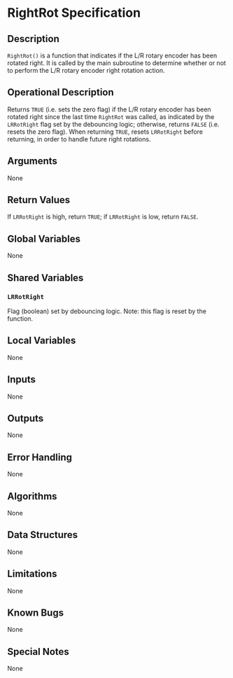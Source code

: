 # RightRot Specification

## Description

`RightRot()` is a function that indicates if the L/R rotary encoder
has been rotated right.
It is called by the main subroutine to determine whether or not to perform
the L/R rotary encoder right rotation action.

## Operational Description

Returns `TRUE` (i.e. sets the zero flag) if the L/R rotary encoder has been
rotated right since the last time `RightRot` was called,
as indicated by the `LRRotRight` flag set by the debouncing logic;
otherwise,
returns `FALSE` (i.e. resets the zero flag).
When returning `TRUE`, resets `LRRotRight` before returning,
in order to handle future right rotations.

## Arguments

None

## Return Values

If `LRRotRight` is high, return `TRUE`;
if `LRRotRight` is low, return `FALSE`.

## Global Variables

None

## Shared Variables

### `LRRotRight`

Flag (boolean) set by debouncing logic.
Note: this flag is reset by the function.

## Local Variables

None

## Inputs

None

## Outputs

None

## Error Handling

None

## Algorithms

None

## Data Structures

None

## Limitations

None

## Known Bugs

None

## Special Notes

None
